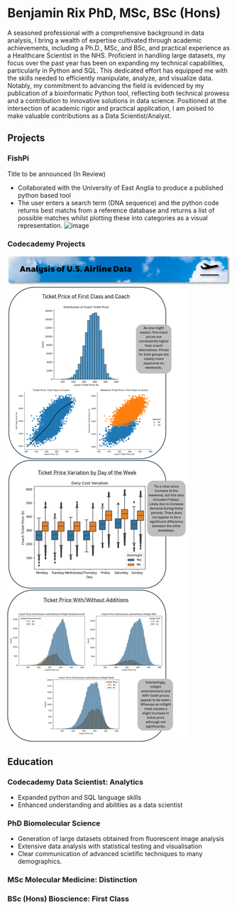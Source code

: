 # Benjamin Rix PhD, MSc, BSc (Hons)
A seasoned professional with a comprehensive background in data analysis, I bring a wealth of expertise cultivated through academic achievements, including a Ph.D., MSc, and BSc, and practical experience as a Healthcare Scientist in the NHS. Proficient in handling large datasets, my focus over the past year has been on expanding my technical capabilities, particularly in Python and SQL. This dedicated effort has equipped me with the skills needed to efficiently manipulate, analyze, and visualize data. Notably, my commitment to advancing the field is evidenced by my publication of a bioinformatic Python tool, reflecting both technical prowess and a contribution to innovative solutions in data science. Positioned at the intersection of academic rigor and practical application, I am poised to make valuable contributions as a Data Scientist/Analyst.

## Projects

### FishPi
Title to be announced (In Review)
- Collaborated with the University of East Anglia to produce a published python based tool 
- The user enters a search term (DNA sequence) and the python code returns best matchs from a reference database and returns a list of possible matches whilst plotting these into categories as a visual representation.
![image](https://github.com/Ben-Rix/Ben-Rix.github.io/assets/150383184/59297007-0116-455b-85fe-2b294487852a)

### Codecademy Projects
![image](https://raw.githubusercontent.com/Ben-Rix/Ben-Rix.github.io/main/images/airline/Banner.png)
![image](https://raw.githubusercontent.com/Ben-Rix/Ben-Rix.github.io/main/images/airline/comp5.png)





## Education

### Codecademy Data Scientist: Analytics
- Expanded python and SQL language skills
- Enhanced understanding and abilities as a data scientist

### PhD Biomolecular Science
- Generation of large datasets obtained from fluorescent image analysis
- Extensive data analysis with statistical testing and visualisation
- Clear communication of advanced scietific techniques to many demographics.

### MSc Molecular Medicine: Distinction
### BSc (Hons) Bioscience: First Class

 
